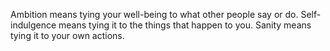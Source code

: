 Ambition means tying your well-being to what other people say or do. Self-indulgence means tying it to the things that happen to you. Sanity means tying it to your own actions.
